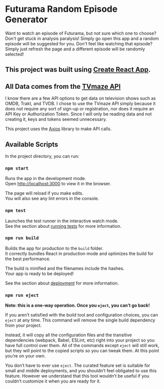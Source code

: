 # Futurama Random Episode Generator
Want to watch an episode of Futurama, but not sure which one to choose? Don't get stuck in analysis paralysis! Simply go open this app and a random episode will be suggested for you. Don't feel like watching that episode? Simply just refresh the page and a different episode will be randomly selected!

## This project was built using [Create React App](https://github.com/facebook/create-react-app).

## All Data comes from the [TVmaze API](http://www.tvmaze.com/api)

I know there are a few API options to get data on television shows such as OMDB, Trakt, and TVDB. I chose to use the TVmaze API simply because it does not require any sort of sign-up or registration, nor does it require an API Key or Authorization Token. Since I will only be reading data and not creating it, keys and tokens seemed unnecessary. 

This project uses the [Axios](https://www.npmjs.com/package/axios) library to make API calls.

## Available Scripts

In the project directory, you can run:

### `npm start`

Runs the app in the development mode.\
Open [http://localhost:3000](http://localhost:3000) to view it in the browser.

The page will reload if you make edits.\
You will also see any lint errors in the console.

### `npm test`

Launches the test runner in the interactive watch mode.\
See the section about [running tests](https://facebook.github.io/create-react-app/docs/running-tests) for more information.

### `npm run build`

Builds the app for production to the `build` folder.\
It correctly bundles React in production mode and optimizes the build for the best performance.

The build is minified and the filenames include the hashes.\
Your app is ready to be deployed!

See the section about [deployment](https://facebook.github.io/create-react-app/docs/deployment) for more information.

### `npm run eject`

**Note: this is a one-way operation. Once you `eject`, you can’t go back!**

If you aren’t satisfied with the build tool and configuration choices, you can `eject` at any time. This command will remove the single build dependency from your project.

Instead, it will copy all the configuration files and the transitive dependencies (webpack, Babel, ESLint, etc) right into your project so you have full control over them. All of the commands except `eject` will still work, but they will point to the copied scripts so you can tweak them. At this point you’re on your own.

You don’t have to ever use `eject`. The curated feature set is suitable for small and middle deployments, and you shouldn’t feel obligated to use this feature. However we understand that this tool wouldn’t be useful if you couldn’t customize it when you are ready for it.